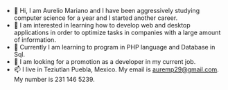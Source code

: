 - 👋 Hi, I am Aurelio Mariano and I have been aggressively studying computer science for a year and I started another career.
- 👀 I am interested in learning how to develop web and desktop applications in order to optimize tasks in companies with a large amount of information.
- 🌱 Currently I am learning to program in PHP language and Database in Sql.
- 💞️ I am looking for a promotion as a developer in my current job.
- 📫 I live in Teziutlan Puebla, Mexico.
      My email is auremp29@gmail.com.
      My number is 231 146 5239.

<!---
Aurelio199/Aurelio199 is a ✨ special ✨ repository because its `README.md` (this file) appears on your GitHub profile.
You can click the Preview link to take a look at your changes.
--->
